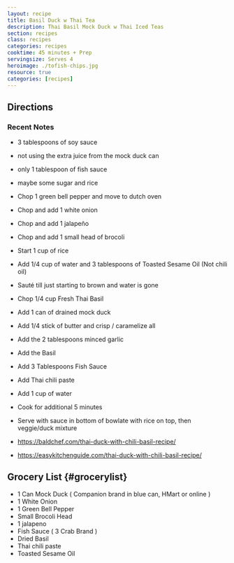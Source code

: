 ```yaml
---
layout: recipe
title: Basil Duck w Thai Tea
description: Thai Basil Mock Duck w Thai Iced Teas
section: recipes
class: recipes
categories: recipes
cooktime: 45 minutes + Prep
servingsize: Serves 4
heroimage: ./tofish-chips.jpg
resource: true
categories: [recipes]
---
```


## Directions
### Recent Notes

* 3 tablespoons of soy sauce
* not using the extra juice from the mock duck can
* only 1 tablespoon of fish sauce
* maybe some sugar and rice

* Chop 1 green bell pepper and move to dutch oven
* Chop and add 1 white onion
* Chop and add 1 jalapeño
* Chop and add 1 small head of brocoli
* Start 1 cup of rice
* Add 1/4 cup of water and 3 tablespoons of Toasted Sesame Oil (Not chili oil)
* Sauté till just starting to brown and water is gone
* Chop 1/4 cup Fresh Thai Basil
* Add 1 can of drained mock duck
* Add 1/4 stick of butter and crisp / caramelize all
* Add the 2 tablespoons minced garlic
* Add the Basil
* Add 3 Tablespoons Fish Sauce
* Add Thai chili paste
* Add 1 cup of water
* Cook for additional 5 minutes
* Serve with sauce in bottom of bowlate with rice on top, then veggie/duck mixture
* https://baldchef.com/thai-duck-with-chili-basil-recipe/
* https://easykitchenguide.com/thai-duck-with-chili-basil-recipe/


## Grocery List {#grocerylist}
<div class="full" id="copygrocerylist" onclick="copyDivToClipboard()" markdown="1">

* 1 Can Mock Duck ( Companion brand in blue can, HMart or online )
* 1 White Onion
* 1 Green Bell Pepper
* Small Brocoli Head
* 1 jalapeno
* Fish Sauce ( 3 Crab Brand )
* Dried Basil
* Thai chili paste
* Toasted Sesame Oil

</div>
